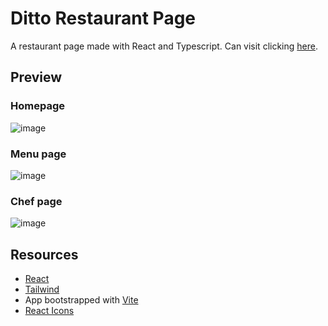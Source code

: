 # Ditto Restaurant Page

A restaurant page made with React and Typescript. Can visit clicking [here](https://crokibolt.github.io/ditto-restaurant-page/).

## Preview
### Homepage
![image](https://github.com/crokibolt/ditto-restaurant-page/assets/87938574/122be9e2-4e4f-4bc5-ad2d-3741810642e5)
### Menu page
![image](https://github.com/crokibolt/ditto-restaurant-page/assets/87938574/acb49b12-0f9d-4b88-927f-3e847153537c)
### Chef page
![image](https://github.com/crokibolt/ditto-restaurant-page/assets/87938574/1cfe30d2-0d7c-4630-8422-b442bcf5d1f0)


## Resources
- [React](https://react.dev/)
- [Tailwind](https://tailwindcss.com/)
- App bootstrapped with [Vite](https://vitejs.dev/)
- [React Icons](https://react-icons.github.io/react-icons/)
